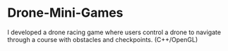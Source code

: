 # Drone-Mini-Games
I developed a drone racing game where users control a drone to navigate through a course with obstacles and checkpoints. (C++/OpenGL)
